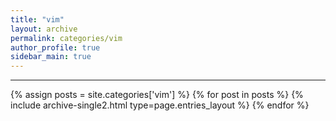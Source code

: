 ```yaml
---
title: "vim"
layout: archive
permalink: categories/vim
author_profile: true
sidebar_main: true
---
```


<!-- 공백이 포함되어 있는 카테고리 이름의 경우 site.categories.['a b c'] 이런식으로! -->

***

{% assign posts = site.categories['vim'] %}
{% for post in posts %} {% include archive-single2.html type=page.entries_layout %} {% endfor %}
